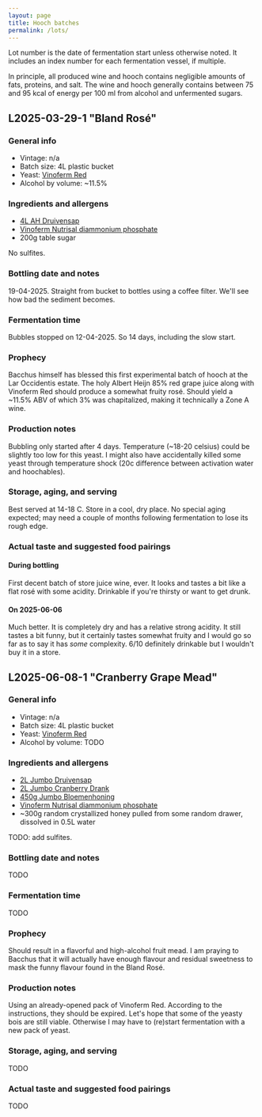 ```yaml
---
layout: page
title: Hooch batches
permalink: /lots/
---
```


Lot number is the date of fermentation start unless otherwise noted. It includes an index number for each fermentation vessel, if multiple.

In principle, all produced wine and hooch contains negligible amounts of fats, proteins, and salt. The wine and hooch generally contains between 75 and 95 kcal of energy per 100 ml from alcohol and unfermented sugars.

## L2025-03-29-1 "Bland Rosé"

### General info

- Vintage: n/a
- Batch size: 4L plastic bucket
- Yeast: [Vinoferm Red](https://brouwland.com/en/yeast-and-bacteria/20441-dried-wine-yeast-vinoferm-red-7-g.html)
- Alcohol by volume: ~11.5%

### Ingredients and allergens

- [4L AH Druivensap](https://www.ah.nl/producten/product/wi377724/druivensap)
- [Vinoferm Nutrisal diammonium phosphate](https://brouwland.com/en/yeast-nutrients/117-yeast-nutrition-vinoferm-nutrisal-1kg.html)
- 200g table sugar

No sulfites.

### Bottling date and notes

19-04-2025.
Straight from bucket to bottles using a coffee filter. We'll see how bad the sediment becomes.

### Fermentation time

Bubbles stopped on 12-04-2025. So 14 days, including the slow start.

### Prophecy

Bacchus himself has blessed this first experimental batch of hooch at the Lar Occidentis estate. The holy Albert Heijn 85% red grape juice along with Vinoferm Red should produce a somewhat fruity rosé. Should yield a ~11.5% ABV of which 3% was chapitalized, making it technically a Zone A wine.

### Production notes

Bubbling only started after 4 days. Temperature (~18-20 celsius) could be slightly too low for this yeast. I might also have accidentally killed some yeast through temperature shock (20c difference between activation water and hoochables).

### Storage, aging, and serving

Best served at 14-18 C. Store in a cool, dry place. No special aging expected; may need a couple of months following fermentation to lose its rough edge.

### Actual taste and suggested food pairings

#### During bottling

First decent batch of store juice wine, ever. It looks and tastes a bit like a flat rosé with some acidity. Drinkable if you're thirsty or want to get drunk.

#### On 2025-06-06

Much better. It is completely dry and has a relative strong acidity. It still tastes a bit funny, but it certainly tastes somewhat fruity and I would go so far as to say it has _some_ complexity.
6/10 definitely drinkable but I wouldn't buy it in a store.

## L2025-06-08-1 "Cranberry Grape Mead"

### General info

- Vintage: n/a
- Batch size: 4L plastic bucket
- Yeast: [Vinoferm Red](https://brouwland.com/en/yeast-and-bacteria/20441-dried-wine-yeast-vinoferm-red-7-g.html)
- Alcohol by volume: TODO

### Ingredients and allergens

- [2L Jumbo Druivensap](https://www.jumbo.com/producten/jumbo-100-puur-druivensap-1-l-135043PAK)
- [2L Jumbo Cranberry Drank](https://www.jumbo.com/producten/jumbo-cranberry-drank-1-l-509694FLS)
- [450g Jumbo Bloemenhoning](https://www.jumbo.com/producten/jumbo-bloemenhoning-450-g-82511POT)
- [Vinoferm Nutrisal diammonium phosphate](https://brouwland.com/en/yeast-nutrients/117-yeast-nutrition-vinoferm-nutrisal-1kg.html)
- ~300g random crystallized honey pulled from some random drawer, dissolved in 0.5L water

TODO: add sulfites.

### Bottling date and notes

TODO

### Fermentation time

TODO

### Prophecy

Should result in a flavorful and high-alcohol fruit mead. I am praying to Bacchus that it will actually have enough flavour and residual sweetness to mask the funny flavour found in the Bland Rosé.

### Production notes

Using an already-opened pack of Vinoferm Red. According to the instructions, they should be expired. Let's hope that some of the yeasty bois are still viable. Otherwise I may have to (re)start fermentation with a new pack of yeast.

### Storage, aging, and serving

TODO

### Actual taste and suggested food pairings

TODO
